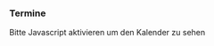 ### Termine

<div id="drcal"></div>
<script type="text/javascript">
  $.get("data/ffw.eisolzried@gmail.com.ics").then(buildCal);

  function buildCal(data) {
    var jCal = ICAL.parse(data);
    var comp = new ICAL.Component(jCal);
    var vevents = comp.getAllSubcomponents("vevent");

    var cal = drcal({
      'weekdays': ['Sonntag', 'Montag', 'Dienstag', 'Mittwoch', 'Donnerstag', 'Freitag', 'Samstag'],
      'months': ['Januar', 'Februar', 'März', 'April', 'Mai', 'Juni',
        'Juli', 'August', 'September', 'Oktober', 'November', 'Dezember'
      ],
      'startDay': 1
    });
    cal.addEventListener('drcal.renderDay', function(event) {
      var dayNum = document.createElement('div');
      dayNum.className = 'daynum';
      dayNum.appendChild(document.createTextNode(event.detail.date.getDate()));
      var div = document.createElement('div');
      div.appendChild(dayNum);

      var time = new ICAL.Time({
        year: event.detail.date.getFullYear(),
        month: event.detail.date.getMonth() + 1,
        day: event.detail.date.getDate()
      });
      for (var k in vevents) {
        var ev = new ICAL.Event(vevents[k]);
        var expand = ev.iterator(time);
        var next = expand.next();
        if (next.day == time.day &&
          next.month == time.month &&
          next.year == time.year) {
          var dayEvent = document.createElement('div');
          dayEvent.className = 'dayevent';
          dayEvent.appendChild(document.createTextNode(ev.summary));
          div.appendChild(dayEvent);
        }
      }
      event.detail.element.appendChild(div);
    });
    cal.changeMonth(new Date());
    selected = null;
    cal.addEventListener('click', function(event) {
      if (event.target.tagName === 'DIV') {
        event.preventDefault();
        if (selected) selected.className = '';
        selected = event.target;
        selected.className = 'selected';
      }
    });
    var buttons = cal.querySelectorAll('button');
    for (var i = 0; i < buttons.length; i++) {
      buttons[i].className += ' btn';
    }
    cal.className += ' table-responsive';
    document.getElementById('drcal').appendChild(cal);
  }
</script>
<noscript>Bitte Javascript aktivieren um den Kalender zu sehen</noscript>
<style type="text/css">
#drcal .calendar {border-collapse: collapse;}
#drcal .calendar th {text-align: center;}
#drcal .calendar td {
  border: 1px solid #AEAEAE;
  width: 6em;
  height: 5em;
  padding: 0;
}
#drcal .calendar td > div {
  width: 100%;
  height: 100%;
  position: relative;
  cursor: pointer;
}
#drcal .calendar thead tr:first-child th {
  font-size: large;
  padding-bottom: 0.5em;
}
#drcal .calendar thead tr:last-child th {
  font-weight: normal;
  font-size: small;
  color: #939393;
}
#drcal .calendar .prev {float: left;}
#drcal .calendar .prev:before {content: "<";}
#drcal .calendar .next {float: right;}
#drcal .calendar .next:after {content: ">";}
#drcal .calendar .today, .calendar .today.selected { background-color: #E9EFF8;}
#drcal .calendar .selected {background-color: #F3F3F3;}
#drcal .calendar .extra {color: #AEAEAE;}
#drcal .calendar .daynum {
  float: right;
  padding-right: 0.5ex;
}
#drcal .calendar .dayevent {
  margin: auto;
  width: 60%;
  color: #de002a;
}
</style>

